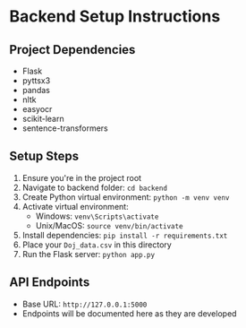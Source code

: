 # Backend Setup Instructions

## Project Dependencies
- Flask
- pyttsx3
- pandas
- nltk
- easyocr
- scikit-learn
- sentence-transformers

## Setup Steps
1. Ensure you're in the project root
2. Navigate to backend folder: `cd backend`
3. Create Python virtual environment: `python -m venv venv`
4. Activate virtual environment:
   - Windows: `venv\Scripts\activate`
   - Unix/MacOS: `source venv/bin/activate`
5. Install dependencies: `pip install -r requirements.txt`
6. Place your `Doj_data.csv` in this directory
7. Run the Flask server: `python app.py`

## API Endpoints
- Base URL: `http://127.0.0.1:5000`
- Endpoints will be documented here as they are developed